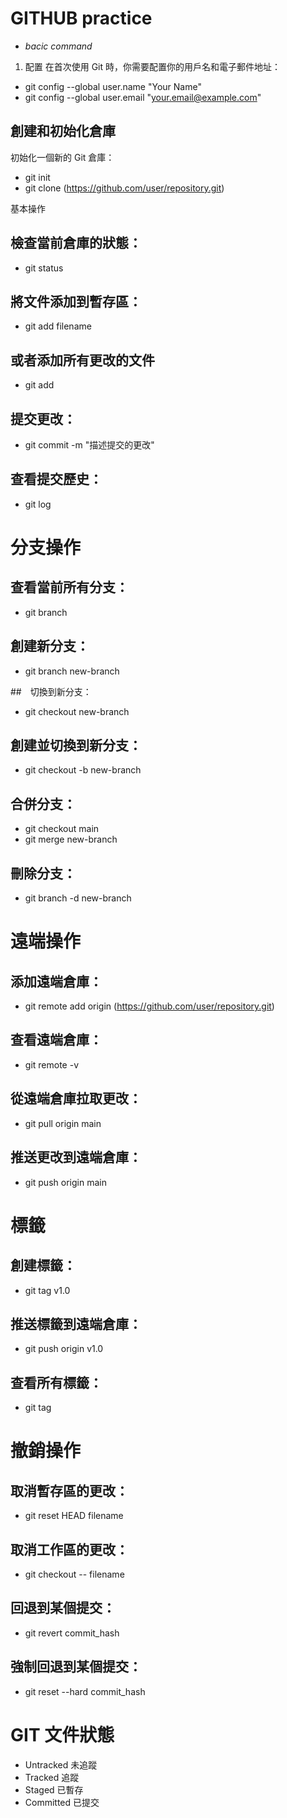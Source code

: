 # GITHUB practice
- *bacic command*

1. 配置
在首次使用 Git 時，你需要配置你的用戶名和電子郵件地址：
- git config --global user.name "Your Name"
- git config --global user.email "your.email@example.com"

## 創建和初始化倉庫
初始化一個新的 Git 倉庫：
- git init
- git clone   (https://github.com/user/repository.git)

基本操作
## 檢查當前倉庫的狀態：
- git status

## 將文件添加到暫存區：
- git add filename
## 或者添加所有更改的文件
- git add 
## 提交更改：
- git commit -m "描述提交的更改"
## 查看提交歷史：
- git log

# 分支操作
## 查看當前所有分支：
- git branch
## 創建新分支：
- git branch new-branch

##　切換到新分支：
- git checkout new-branch

## 創建並切換到新分支：
- git checkout -b new-branch

## 合併分支：
- git checkout main
- git merge new-branch

## 刪除分支：
- git branch -d new-branch

# 遠端操作
## 添加遠端倉庫：
- git remote add origin (https://github.com/user/repository.git)

## 查看遠端倉庫：
- git remote -v

## 從遠端倉庫拉取更改：
- git pull origin main

## 推送更改到遠端倉庫：
- git push origin main

# 標籤
## 創建標籤：
- git tag v1.0

## 推送標籤到遠端倉庫：
- git push origin v1.0

## 查看所有標籤：
- git tag

# 撤銷操作
## 取消暫存區的更改：
- git reset HEAD filename

## 取消工作區的更改：
- git checkout -- filename
 
## 回退到某個提交：
- git revert commit_hash

## 強制回退到某個提交：
- git reset --hard commit_hash

# GIT 文件狀態
- Untracked   未追蹤
- Tracked     追蹤
- Staged      已暫存
- Committed   已提交
